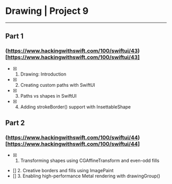 #  Drawing | Project 9






___

## Part 1
### (https://www.hackingwithswift.com/100/swiftui/43)[https://www.hackingwithswift.com/100/swiftui/43]

- [x] 1. Drawing: Introduction
- [x] 2. Creating custom paths with SwiftUI
- [x] 3. Paths vs shapes in SwiftUI
- [x] 4. Adding strokeBorder() support with InsettableShape

## Part 2
### (https://www.hackingwithswift.com/100/swiftui/44)[https://www.hackingwithswift.com/100/swiftui/44]

- [x] 1. Transforming shapes using CGAffineTransform and even-odd fills
- [] 2. Creative borders and fills using ImagePaint
- [] 3. Enabling high-performance Metal rendering with drawingGroup()

